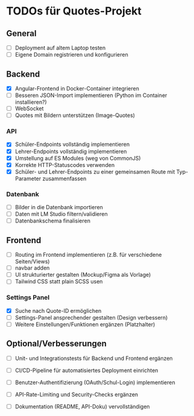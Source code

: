 # TODOs für Quotes-Projekt

## General
- [ ] Deployment auf altem Laptop testen
- [ ] Eigene Domain registrieren und konfigurieren

## Backend
- [x] Angular-Frontend in Docker-Container integrieren
- [ ] Besseren JSON-Import implementieren (Python im Container installieren?)
- [ ] WebSocket
- [ ] Quotes mit Bildern unterstützen (Image-Quotes)

### API
- [x] Schüler-Endpoints vollständig implementieren
- [x] Lehrer-Endpoints vollständig implementieren
- [x] Umstellung auf ES Modules (weg von CommonJS)
- [x] Korrekte HTTP-Statuscodes verwenden
- [x] Schüler- und Lehrer-Endpoints zu einer gemeinsamen Route mit Typ-Parameter zusammenfassen

### Datenbank
- [ ] Bilder in die Datenbank importieren
- [ ] Daten mit LM Studio filtern/validieren
- [ ] Datenbankschema finalisieren

## Frontend
- [ ] Routing im Frontend implementieren (z.B. für verschiedene Seiten/Views)
- [ ] navbar adden
- [ ] UI strukturierter gestalten (Mockup/Figma als Vorlage)
- [ ] Tailwind CSS statt plain SCSS usen

### Settings Panel
- [x] Suche nach Quote-ID ermöglichen
- [ ] Settings-Panel ansprechender gestalten (Design verbessern)
- [ ] Weitere Einstellungen/Funktionen ergänzen (Platzhalter)

## Optional/Verbesserungen
- [ ] Unit- und Integrationstests für Backend und Frontend ergänzen
- [ ] CI/CD-Pipeline für automatisiertes Deployment einrichten
- [ ] Benutzer-Authentifizierung (OAuth/Schul-Login) implementieren
- [ ] API-Rate-Limiting und Security-Checks ergänzen
- [ ] Dokumentation (README, API-Doku) vervollständigen



